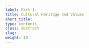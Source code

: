 ```yaml
---
label: Part 1.
title: Cultural Heritage and Values
short_title:
type: contents
class: abstract
slug: .
weight: 10
---
```

